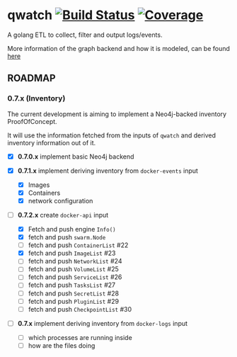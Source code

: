 # qwatch [![Build Status](http://wins.ddns.net:8000/api/badges/qnib/qwatch/status.svg)](http://wins.ddns.net:8000/qnib/qwatch) [![Coverage](http://wins.ddns.net:8008/badges/qnib/qwatch/coverage.svg)](http://wins.ddns.net:8008/qnib/qwatch)

A golang ETL to collect, filter and output logs/events.

More information of the graph backend and how it is modeled, can be found [here](Neo4j.md)

## ROADMAP

### 0.7.x (Inventory)

The current development is aiming to implement a Neo4j-backed inventory ProofOfConcept.

It will use the information fetched from the inputs of `qwatch` and derived inventory information out of it.

- [x] **0.7.0.x**  implement basic Neo4j backend 	

- [x] **0.7.1.x** implement deriving inventory from `docker-events` input
    - [x] Images
    - [x] Containers
    - [x] network configuration
- [ ] **0.7.2.x** create `docker-api` input
    - [x] Fetch and push engine `Info()`
    - [x] fetch and push `swarm.Node`
    - [ ] fetch and push `ContainerList` #22
    - [x] fetch and push `ImageList` #23
    - [ ] fetch and push `NetworkList` #24
    - [ ] fetch and push `VolumeList` #25
    - [ ] fetch and push `ServiceList` #26
    - [ ] fetch and push `TasksList` #27
    - [ ] fetch and push `SecretList` #28
    - [ ] fetch and push `PluginList` #29
    - [ ] fetch and push `CheckpointList` #30

- [ ] **0.7.x** implement deriving inventory from `docker-logs` input
    - [ ] which processes are running inside
    - [ ] how are the files doing
